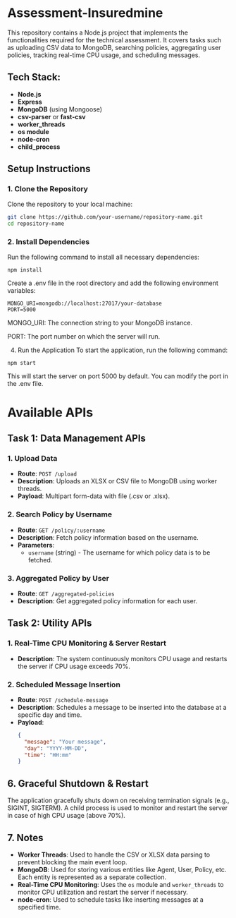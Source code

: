 # Assessment-Insuredmine

This repository contains a Node.js project that implements the functionalities required for the technical assessment. It covers tasks such as uploading CSV data to MongoDB, searching policies, aggregating user policies, tracking real-time CPU usage, and scheduling messages.

## Tech Stack:
- **Node.js**
- **Express**
- **MongoDB** (using Mongoose)
- **csv-parser** or **fast-csv**
- **worker_threads**
- **os module**
- **node-cron**
- **child_process**

## Setup Instructions

### 1. Clone the Repository

Clone the repository to your local machine:

```bash
git clone https://github.com/your-username/repository-name.git
cd repository-name
```

### 2. Install Dependencies

Run the following command to install all necessary dependencies:
```base
npm install
```

Create a .env file in the root directory and add the following environment variables:
```base
MONGO_URI=mongodb://localhost:27017/your-database
PORT=5000
```
MONGO_URI: The connection string to your MongoDB instance.

PORT: The port number on which the server will run.

4. Run the Application
To start the application, run the following command:
```base
npm start
```
This will start the server on port 5000 by default. You can modify the port in the .env file.

# Available APIs

## Task 1: Data Management APIs

### 1. Upload Data
- **Route**: `POST /upload`
- **Description**: Uploads an XLSX or CSV file to MongoDB using worker threads.
- **Payload**: Multipart form-data with file (.csv or .xlsx).

### 2. Search Policy by Username
- **Route**: `GET /policy/:username`
- **Description**: Fetch policy information based on the username.
- **Parameters**:
  - `username` (string) - The username for which policy data is to be fetched.

### 3. Aggregated Policy by User
- **Route**: `GET /aggregated-policies`
- **Description**: Get aggregated policy information for each user.

## Task 2: Utility APIs

### 1. Real-Time CPU Monitoring & Server Restart
- **Description**: The system continuously monitors CPU usage and restarts the server if CPU usage exceeds 70%.

### 2. Scheduled Message Insertion
- **Route**: `POST /schedule-message`
- **Description**: Schedules a message to be inserted into the database at a specific day and time.
- **Payload**:
  ```json
  {
    "message": "Your message",
    "day": "YYYY-MM-DD",
    "time": "HH:mm"
  }

## 6. Graceful Shutdown & Restart
The application gracefully shuts down on receiving termination signals (e.g., SIGINT, SIGTERM). A child process is used to monitor and restart the server in case of high CPU usage (above 70%).

## 7. Notes

- **Worker Threads**: Used to handle the CSV or XLSX data parsing to prevent blocking the main event loop.
- **MongoDB**: Used for storing various entities like Agent, User, Policy, etc. Each entity is represented as a separate collection.
- **Real-Time CPU Monitoring**: Uses the `os` module and `worker_threads` to monitor CPU utilization and restart the server if necessary.
- **node-cron**: Used to schedule tasks like inserting messages at a specified time.

